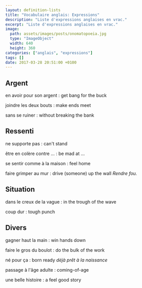 ```yaml
---
layout: definition-lists
title: "Vocabulaire anglais: Expressions"
description: "Liste d'expressions anglaises en vrac."
excerpt: "Liste d'expressions anglaises en vrac."
image:
  path: assets/images/posts/onomatopoeia.jpg
  type: "ImageObject"
  width: 640
  height: 360
categories: ["anglais", "expressions"]
tags: []
date: 2017-03-28 20:51:00 +0100
---
```


## Argent

en avoir pour son argent
: get bang for the buck

joindre les deux bouts
: make ends meet

sans se ruiner
:	without breaking the bank


## Ressenti

ne supporte pas
: can't stand

être en colère contre …
: be mad at …

se sentir comme à la maison
: feel home

faire grimper au mur
: drive (someone) up the wall
*Rendre fou.*


## Situation

dans le creux de la vague
: in the trough of the wave

coup dur
: tough punch


## Divers

gagner haut la main
: win hands down

faire le gros du boulot
: do the bulk of the work

né pour ça
: born ready
*déjà prêt à la naissance*

passage à l'âge adulte
: coming-of-age

une belle histoire
: a feel good story
